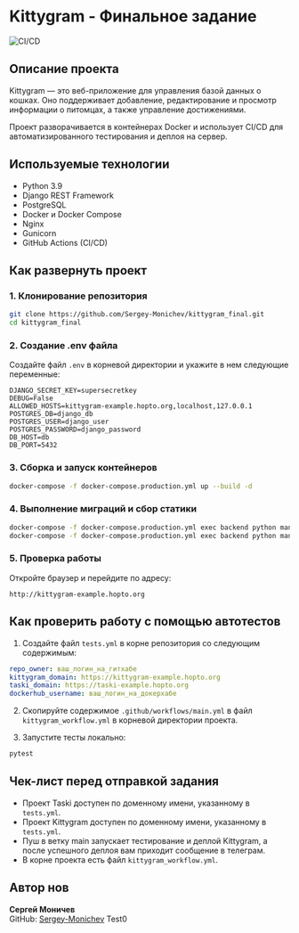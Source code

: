 # Kittygram - Финальное задание

![CI/CD](https://github.com/Sergey-Monichev/kittygram_final/actions/workflows/kittygram_workflow.yml/badge.svg)

## Описание проекта
Kittygram — это веб-приложение для управления базой данных о кошках. Оно поддерживает добавление, редактирование и просмотр информации о питомцах, а также управление достижениями.

Проект разворачивается в контейнерах Docker и использует CI/CD для автоматизированного тестирования и деплоя на сервер.

## Используемые технологии
- Python 3.9
- Django REST Framework
- PostgreSQL
- Docker и Docker Compose
- Nginx
- Gunicorn
- GitHub Actions (CI/CD)

## Как развернуть проект

### 1. Клонирование репозитория
```bash
git clone https://github.com/Sergey-Monichev/kittygram_final.git
cd kittygram_final
```

### 2. Создание .env файла
Создайте файл `.env` в корневой директории и укажите в нем следующие переменные:
```env
DJANGO_SECRET_KEY=supersecretkey
DEBUG=False
ALLOWED_HOSTS=kittygram-example.hopto.org,localhost,127.0.0.1
POSTGRES_DB=django_db
POSTGRES_USER=django_user
POSTGRES_PASSWORD=django_password
DB_HOST=db
DB_PORT=5432
```

### 3. Сборка и запуск контейнеров
```bash
docker-compose -f docker-compose.production.yml up --build -d
```

### 4. Выполнение миграций и сбор статики
```bash
docker-compose -f docker-compose.production.yml exec backend python manage.py migrate
docker-compose -f docker-compose.production.yml exec backend python manage.py collectstatic --no-input
```

### 5. Проверка работы
Откройте браузер и перейдите по адресу:
```
http://kittygram-example.hopto.org
```

## Как проверить работу с помощью автотестов

1. Создайте файл `tests.yml` в корне репозитория со следующим содержимым:
```yaml
repo_owner: ваш_логин_на_гитхабе
kittygram_domain: https://kittygram-example.hopto.org
taski_domain: https://taski-example.hopto.org
dockerhub_username: ваш_логин_на_докерхабе
```

2. Скопируйте содержимое `.github/workflows/main.yml` в файл `kittygram_workflow.yml` в корневой директории проекта.

3. Запустите тесты локально:
```bash
pytest
```

## Чек-лист перед отправкой задания

- Проект Taski доступен по доменному имени, указанному в `tests.yml`.
- Проект Kittygram доступен по доменному имени, указанному в `tests.yml`.
- Пуш в ветку main запускает тестирование и деплой Kittygram, а после успешного деплоя вам приходит сообщение в телеграм.
- В корне проекта есть файл `kittygram_workflow.yml`.

## Автор нов
**Сергей Моничев**  
GitHub: [Sergey-Monichev](https://github.com/Sergey-Monichev/)
Test0